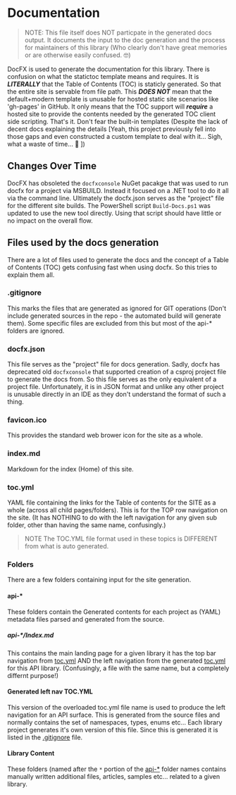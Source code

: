 # Documentation
>NOTE:
> This file itself does NOT particpate in the generated docs output. It documents the input
> to the doc generation and the process for maintainers of this library (Who clearly don't
> have great memories or are otherwise easily confused. :nerd_face:)

DocFX is used to generate the documentation for this library. There is confusion on
what the statictoc template means and requires. It is ***LITERALLY*** that the
Table of Contents (TOC) is staticly generated. So that the entire site is servable
from file path. This ***DOES NOT*** mean that the default+modern template is
unusable for hosted static site scenarios like 'gh-pages' in GitHub. It only means
that the TOC support will ***require*** a hosted site to provide the contents needed
by the generated TOC client side scripting. That's it. Don't fear the built-in
templates (Despite the lack of decent docs explaining the details [Yeah, this
project previously fell into those gaps and even constructed a custom template to
deal with it... Sigh, what a waste of time... :facepalm: ])

## Changes Over Time
DocFX has obsoleted the `docfxconsole` NuGet pacakge that was used to run docfx for
a project via MSBUILD. Instead it focused on a .NET tool to do it all via the
command line. Ultimately the docfx.json serves as the "project" file for the
different site builds. The PowerShell script `Build-Docs.ps1` was updated to use
the new tool directly. Using that script should have little or no impact on the
overall flow.

## Files used by the docs generation
There are a lot of files used to generate the docs and the concept of a Table of
Contents (TOC) gets confusing fast when using docfx. So this tries to explain them
all.

### .gitignore
This marks the files that are generated as ignored for GIT operations (Don't
include generated sources in the repo - the automated build will generate them).
Some specific files are excluded from this but most of the api-* folders are
ignored.

### docfx.json
This file serves as the "project" file for docs generation. Sadly, docfx has
deprecated old `docfxconsole` that supported creation of a csproj project file to
generate the docs from. So this file serves as the only equivalent of a project
file. Unfortunately, it is in JSON format and unlike any other project is unusable
directly in an IDE as they don't understand the format of such a thing.

### favicon.ico
This provides the standard web brower icon for the site as a whole.

### index.md
Markdown for the index (Home) of this site.

### toc.yml
YAML file containing the links for the Table of contents for the SITE as a whole
(across all child pages/folders). This is for the TOP row navigation on the site.
(It has NOTHING to do with the left navigation for any given sub folder, other than
having the same name, confusingly.)

>NOTE
> The TOC.YML file format used in these topics is DIFFERENT from what is auto
> generated.

### Folders
There are a few folders containing input for the site generation.

#### api-*
These folders contain the Generated contents for each project as (YAML) metadata
files parsed and generated from the source.

##### api-*/Index.md
This contains the main landing page for a given library it has the top bar
navigation from [toc.yml](#tocyml) AND the left navigation from the generated
[toc.yml](#generated-left-nav-tocyml) for this API library. (Confusingly, a file
with the same name, but a completely differnt purpose!)

#### Generated left nav TOC.YML
This version of the overloaded toc.yml file name is used to produce the left
navigation for an API surface. This is generated from the source files and normally
contains the set of namespaces, types, enums etc... Each library project generates
it's own version of this file. Since this is generated it is listed in the
[.gitignore](#gitignore) file.

#### Library Content
These folders (named after the `*` portion of the [api-*](#api-*) folder names
contains manually written additional files, articles, samples etc... related to a
given library.

